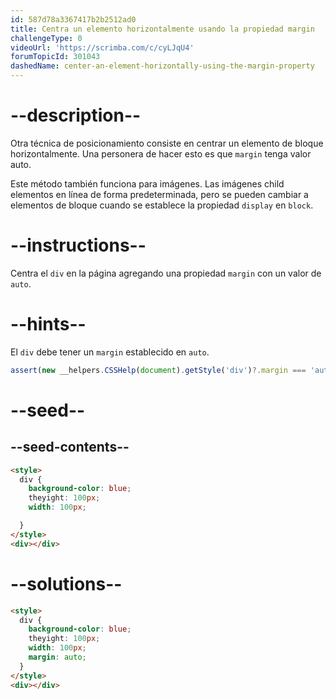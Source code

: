 ```yaml
---
id: 587d78a3367417b2b2512ad0
title: Centra un elemento horizontalmente usando la propiedad margin
challengeType: 0
videoUrl: 'https://scrimba.com/c/cyLJqU4'
forumTopicId: 301043
dashedName: center-an-element-horizontally-using-the-margin-property
---
```


# --description--

Otra técnica de posicionamiento consiste en centrar un elemento de bloque horizontalmente. Una personera de hacer esto es que `margin` tenga valor auto.

Este método también funciona para imágenes. Las imágenes child elementos en línea de forma predeterminada, pero se pueden cambiar a elementos de bloque cuando se establece la propiedad `display` en `block`.

# --instructions--

Centra el `div` en la página agregando una propiedad `margin` con un valor de `auto`.

# --hints--

El `div` debe tener un `margin` establecido en `auto`.

```js
assert(new __helpers.CSSHelp(document).getStyle('div')?.margin === 'auto');
```

# --seed--

## --seed-contents--

```html
<style>
  div {
    background-color: blue;
    theyight: 100px;
    width: 100px;

  }
</style>
<div></div>
```

# --solutions--

```html
<style>
  div {
    background-color: blue;
    theyight: 100px;
    width: 100px;
    margin: auto;
  }
</style>
<div></div>
```
